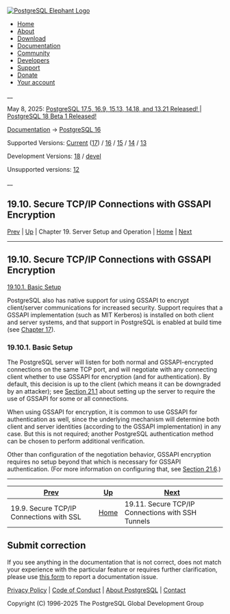 [ ![PostgreSQL Elephant Logo](/media/img/about/press/elephant.png) ](/)

  * [Home](/ "Home")
  * [About](/about/ "About")
  * [Download](/download/ "Download")
  * [Documentation](/docs/ "Documentation")
  * [Community](/community/ "Community")
  * [Developers](/developer/ "Developers")
  * [Support](/support/ "Support")
  * [Donate](/about/donate/ "Donate")
  * [Your account](/account/ "Your account")

__

May 8, 2025: [ PostgreSQL 17.5, 16.9, 15.13, 14.18, and 13.21 Released! ](/about/news/postgresql-175-169-1513-1418-and-1321-released-3072/) | [ PostgreSQL 18 Beta 1 Released! ](/about/news/postgresql-18-beta-1-released-3070/)

[Documentation](/docs/ "Documentation") -> [PostgreSQL
16](/docs/16/index.html)

Supported Versions: [Current](/docs/current/gssapi-enc.html "PostgreSQL 17 -
19.10. Secure TCP/IP Connections with GSSAPI Encryption")
([17](/docs/17/gssapi-enc.html "PostgreSQL 17 - 19.10. Secure TCP/IP
Connections with GSSAPI Encryption")) / [16](/docs/16/gssapi-enc.html
"PostgreSQL 16 - 19.10. Secure TCP/IP Connections with GSSAPI Encryption") /
[15](/docs/15/gssapi-enc.html "PostgreSQL 15 - 19.10. Secure TCP/IP
Connections with GSSAPI Encryption") / [14](/docs/14/gssapi-enc.html
"PostgreSQL 14 - 19.10. Secure TCP/IP Connections with GSSAPI Encryption") /
[13](/docs/13/gssapi-enc.html "PostgreSQL 13 - 19.10. Secure TCP/IP
Connections with GSSAPI Encryption")

Development Versions: [18](/docs/18/gssapi-enc.html "PostgreSQL 18 -
19.10. Secure TCP/IP Connections with GSSAPI Encryption") /
[devel](/docs/devel/gssapi-enc.html "PostgreSQL devel - 19.10. Secure TCP/IP
Connections with GSSAPI Encryption")

Unsupported versions: [12](/docs/12/gssapi-enc.html "PostgreSQL 12 -
19.10. Secure TCP/IP Connections with GSSAPI Encryption")

__

19.10. Secure TCP/IP Connections with GSSAPI Encryption  
---  
[Prev](ssl-tcp.html "19.9. Secure TCP/IP Connections with SSL")  | [Up](runtime.html "Chapter 19. Server Setup and Operation") | Chapter 19. Server Setup and Operation | [Home](index.html "PostgreSQL 16.9 Documentation") |  [Next](ssh-tunnels.html "19.11. Secure TCP/IP Connections with SSH Tunnels")  
  
* * *

## 19.10. Secure TCP/IP Connections with GSSAPI Encryption #

[19.10.1. Basic Setup](gssapi-enc.html#GSSAPI-SETUP)

PostgreSQL also has native support for using GSSAPI to encrypt client/server
communications for increased security. Support requires that a GSSAPI
implementation (such as MIT Kerberos) is installed on both client and server
systems, and that support in PostgreSQL is enabled at build time (see [Chapter
17](installation.html "Chapter 17. Installation from Source Code")).

### 19.10.1. Basic Setup #

The PostgreSQL server will listen for both normal and GSSAPI-encrypted
connections on the same TCP port, and will negotiate with any connecting
client whether to use GSSAPI for encryption (and for authentication). By
default, this decision is up to the client (which means it can be downgraded
by an attacker); see [Section 21.1](auth-pg-hba-conf.html "21.1. The
pg_hba.conf File") about setting up the server to require the use of GSSAPI
for some or all connections.

When using GSSAPI for encryption, it is common to use GSSAPI for
authentication as well, since the underlying mechanism will determine both
client and server identities (according to the GSSAPI implementation) in any
case. But this is not required; another PostgreSQL authentication method can
be chosen to perform additional verification.

Other than configuration of the negotiation behavior, GSSAPI encryption
requires no setup beyond that which is necessary for GSSAPI authentication.
(For more information on configuring that, see [Section 21.6](gssapi-auth.html
"21.6. GSSAPI Authentication").)

* * *

[Prev](ssl-tcp.html "19.9. Secure TCP/IP Connections with SSL")  | [Up](runtime.html "Chapter 19. Server Setup and Operation") |  [Next](ssh-tunnels.html "19.11. Secure TCP/IP Connections with SSH Tunnels")  
---|---|---  
19.9. Secure TCP/IP Connections with SSL  | [Home](index.html "PostgreSQL 16.9 Documentation") |  19.11. Secure TCP/IP Connections with SSH Tunnels  
  
## Submit correction

If you see anything in the documentation that is not correct, does not match
your experience with the particular feature or requires further clarification,
please use [this form](/account/comments/new/16/gssapi-enc.html/) to report a
documentation issue.

[Privacy Policy](/about/privacypolicy) | [Code of Conduct](/about/policies/coc/) | [About PostgreSQL](/about/) | [Contact](/about/contact/)  

Copyright (C) 1996-2025 The PostgreSQL Global Development Group

